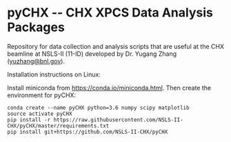 pyCHX -- CHX XPCS Data Analysis Packages
========

Repository for data collection and analysis scripts that are useful at the
CHX beamline at NSLS-II (11-ID) developed by Dr. Yugang Zhang (yuzhang@bnl.gov).

Installation instructions on Linux:

Install miniconda from https://conda.io/miniconda.html. Then create the environment for pyCHX:
```
conda create --name pyCHX python=3.6 numpy scipy matplotlib
source activate pyCHX
pip install -r https://raw.githubusercontent.com/NSLS-II-CHX/pyCHX/master/requirements.txt
pip install git+https://github.com/NSLS-II-CHX/pyCHX
```
